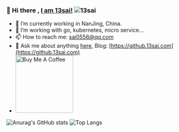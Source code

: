 ### 👋 Hi there , [I am 13sai!](https://github.13sai.com)  ![13sai](https://visitor-badge.glitch.me/badge?page_id=13sai.13sai)


- 🔭 I’m currently working in NanJing, China.
- 🌱 I’m working with go, kubernetes, micro service...
- 📫 How to reach me: sai0556@qq.com
- 💬 Ask me about anything [here](https://github.com/13sai/13sai/issues), Blog: [https://github.13sai.com](https://github.13sai.com)
- <a href="https://github.13sai.com/images/qiniu/zan.png" target="_blank"><img src="https://cdn.buymeacoffee.com/buttons/v2/default-red.png" alt="Buy Me A Coffee" width="150" ></a>

![Anurag's GitHub stats](https://github-readme-stats.vercel.app/api?username=13sai&show_icons=true&theme=vue)
![Top Langs](https://github-readme-stats.vercel.app/api/top-langs/?username=13sai&hide=javascript,html,css,blade&layout=compact&theme=vue)

